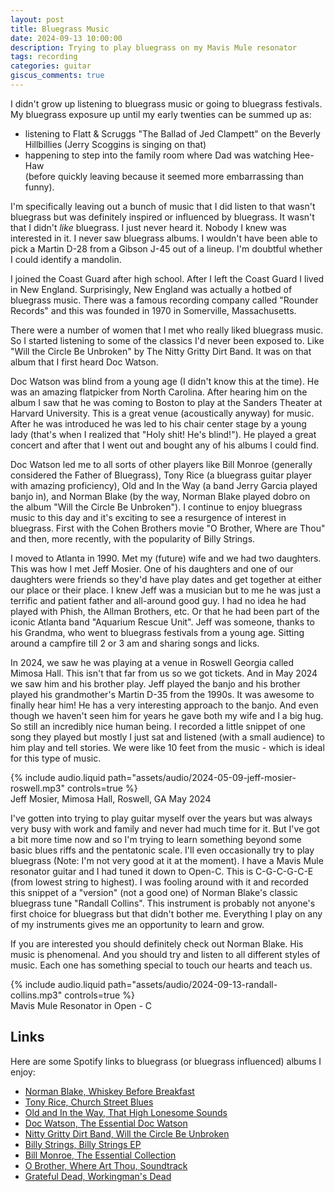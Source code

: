 ```yaml
---
layout: post
title: Bluegrass Music
date: 2024-09-13 10:00:00
description: Trying to play bluegrass on my Mavis Mule resonator
tags: recording
categories: guitar
giscus_comments: true
---
```


I didn't grow up listening to bluegrass music or going to bluegrass festivals.
My bluegrass exposure up until my early twenties can be summed up as:

- listening to Flatt & Scruggs "The Ballad of Jed Clampett" on the Beverly    
  Hillbillies (Jerry Scoggins is singing on that)
- happening to step into the family room where Dad was watching Hee-Haw     
  (before quickly leaving because it seemed more embarrassing than funny).

I'm specifically leaving out a bunch of music that I did listen to that wasn't bluegrass but was definitely inspired or influenced by bluegrass. It wasn't that I didn't _like_ bluegrass. I just never heard it. Nobody I knew
was interested in it. I never saw bluegrass albums. I wouldn't have been able to
pick a Martin D-28 from a Gibson J-45 out of a lineup. I'm doubtful whether I
could identify a mandolin.

I joined the Coast Guard after high school. After I left the Coast Guard I lived
in New England. Surprisingly, New England was actually a hotbed of bluegrass
music. There was a famous recording company called "Rounder Records" and this
was founded in 1970 in Somerville, Massachusetts.

There were a number of women that I met who really liked bluegrass music. So I
started listening to some of the classics I'd never been exposed to. Like "Will
the Circle Be Unbroken" by The Nitty Gritty Dirt Band. It was on that album that
I first heard Doc Watson.

Doc Watson was blind from a young age (I didn't know this at the time). He was
an amazing flatpicker from North Carolina. After hearing him on the album I saw
that he was coming to Boston to play at the Sanders Theater at Harvard
University. This is a great venue (acoustically anyway) for music. After he was
introduced he was led to his chair center stage by a young lady (that's when I
realized that "Holy shit! He's blind!"). He played a great concert and after
that I went out and bought any of his albums I could find.

Doc Watson led me to all sorts of other players like Bill Monroe (generally
considered the Father of Bluegrass), Tony Rice (a bluegrass guitar player with
amazing proficiency), Old and In the Way (a band Jerry Garcia played banjo in),
and Norman Blake (by the way, Norman Blake played dobro on the album "Will the
Circle Be Unbroken"). I continue to enjoy bluegrass music to this day and it's
exciting to see a resurgence of interest in bluegrass. First with the Cohen
Brothers movie "O Brother, Where are Thou" and then, more recently, with the
popularity of Billy Strings.

I moved to Atlanta in 1990. Met my (future) wife and we had two daughters. This
was how I met Jeff Mosier. One of his daughters and one of our daughters were
friends so they'd have play dates and get together at either our place or their
place. I knew Jeff was a musician but to me he was just a terrific and patient
father and all-around good guy. I had no idea he had played with Phish, the
Allman Brothers, etc. Or that he had been part of the iconic Atlanta band
"Aquarium Rescue Unit". Jeff was someone, thanks to his Grandma, who went to 
bluegrass festivals from a young age. Sitting around a campfire till 2 or 
3 am and sharing songs and licks.

In 2024, we saw he was playing at a venue in Roswell Georgia called Mimosa Hall.
This isn't that far from us so we got tickets. And in May 2024 we saw him and
his brother play. Jeff played the banjo and his brother played his grandmother's
Martin D-35 from the 1990s. It was awesome to finally hear him! He has a very
interesting approach to the banjo. And even though we haven't seen him for years
he gave both my wife and I a big hug. So still an incredibly nice human being. I
recorded a little snippet of one song they played but mostly I just sat and
listened (with a small audience) to him play and tell stories. We were like 10
feet from the music - which is ideal for this type of music.

<div class="row mt-3">
    <div class="col-sm mt-3 mt-md-0">
        {% include audio.liquid path="assets/audio/2024-05-09-jeff-mosier-roswell.mp3" controls=true %}
    </div>
</div>
<div class="caption">
  Jeff Mosier, Mimosa Hall, Roswell, GA May 2024
</div>

I've gotten into trying to play guitar myself over the years but was always very
busy with work and family and never had much time for it. But I've got a bit
more time now and so I'm trying to learn something beyond some basic blues riffs
and the pentatonic scale. I'll even occasionally try to play bluegrass (Note:
I'm not very good at it at the moment). I have a Mavis Mule resonator guitar and
I had tuned it down to Open-C. This is C-G-C-G-C-E (from lowest string to
highest). I was fooling around with it and recorded this snippet of a "version"
(not a good one) of Norman Blake's classic bluegrass tune "Randall Collins".
This instrument is probably not anyone's first choice for bluegrass but that
didn't bother me. Everything I play on any of my instruments gives me an
opportunity to learn and grow.

If you are interested you should definitely check out Norman Blake. His music is
phenomenal. And you should try and listen to all different styles of music. Each
one has something special to touch our hearts and teach us.

<div class="row mt-3">
    <div class="col-sm mt-3 mt-md-0">
        {% include audio.liquid path="assets/audio/2024-09-13-randall-collins.mp3" controls=true %}
    </div>
</div>
<div class="caption">
  Mavis Mule Resonator in Open - C
</div>

## Links

Here are some Spotify links to bluegrass (or bluegrass influenced) albums I
enjoy: 

- [Norman Blake, Whiskey Before Breakfast](https://open.spotify.com/album/7KoAd8Jt2udhxxRZ2uiiee?si=KZW2Yz9vTpeM9Z4AYO5_lQ)
- [Tony Rice, Church Street Blues](https://open.spotify.com/album/2ikwlUUIe2EiOO2gDZjOJb?si=acNLq_YeQPeRnksQUbMtiw)
- [Old and In the Way, That High Lonesome Sounds](https://open.spotify.com/album/2zCsaLXYPKqJ0WKKAOLWvx?si=aumcG23GTQ-k9pXm6Q1_xg)
- [Doc Watson, The Essential Doc Watson](https://open.spotify.com/album/3HDyUNqZY6ffpGHm370MdX?si=mCG8tDc_TL-eem24nqY9Wg)
- [Nitty Gritty Dirt Band, Will the Circle Be Unbroken](https://open.spotify.com/album/1dfvcFHSox0YKcPMxDrLIs?si=ElZsuZHNT4aJn4c7nXWuEQ)
- [Billy Strings, Billy Strings EP](https://open.spotify.com/album/3YH8rxsSyINBfebMRtbCBf?si=xylZOD4NTAq8osGbaUA3pg)
- [Bill Monroe, The Essential Collection](https://open.spotify.com/album/4yoRGOx7QTGiMftU2ap1sv?si=-xvsIHX1T5-089FsMSo91g)
- [O Brother, Where Art Thou, Soundtrack](https://open.spotify.com/album/7gzX88qS3Vx2r87g5pbdfJ?si=aFomh-tBQT-80IX0X5Zdbg)
- [Grateful Dead, Workingman's Dead](https://open.spotify.com/album/4jxokHekH1qSad1DcC82ku?si=Byh9MyEPTUajvtBISlkc2w)
